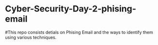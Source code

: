 # Cyber-Security-Day-2-phising-email

#This repo consists detials on Phising Email and the ways to identify them using various techniques.
